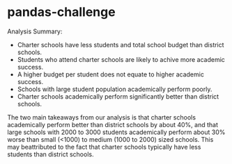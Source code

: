 # pandas-challenge
Analysis Summary:
  - Charter schools have less students and total school budget than district schools.
  - Students who attend charter schools are likely to achive more academic success. 
  - A higher budget per student does not equate to higher academic success.
  - Schools with large student population academically perform poorly.
  - Charter schools academically perform significantly better than district schools.

  The two main takeaways from our analysis is that charter schools academically perform
better than district schools by about 40%, and that large schools with 2000 to 3000
students academically perform about 30% worse than small (<1000) to medium (1000 to 2000) 
sized schools. This may beattributed to the fact that charter schools typically have less 
students than district schools.

